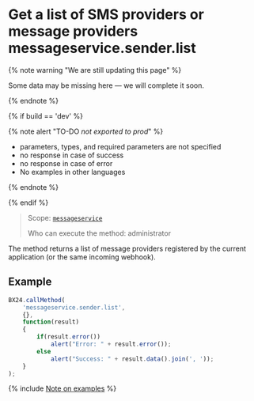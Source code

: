 # Get a list of SMS providers or message providers messageservice.sender.list

{% note warning "We are still updating this page" %}

Some data may be missing here — we will complete it soon.

{% endnote %}

{% if build == 'dev' %}

{% note alert "TO-DO _not exported to prod_" %}

- parameters, types, and required parameters are not specified
- no response in case of success
- no response in case of error
- No examples in other languages

{% endnote %}

{% endif %}

> Scope: [`messageservice`](../scopes/permissions.md)
>
> Who can execute the method: administrator

The method returns a list of message providers registered by the current application (or the same incoming webhook).

## Example

```js
BX24.callMethod(
    'messageservice.sender.list',
    {},
    function(result)
    {
        if(result.error())
            alert("Error: " + result.error());
        else
            alert("Success: " + result.data().join(', '));
    }
);
```
{% include [Note on examples](../../_includes/examples.md) %}